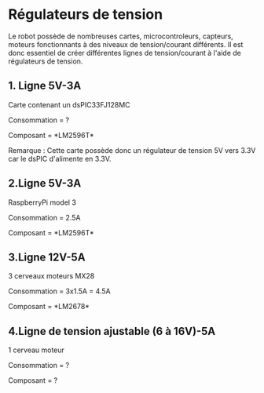# Régulateurs de tension

<p>Le robot possède de nombreuses cartes, microcontroleurs, capteurs, moteurs fonctionnants à des niveaux de tension/courant différents. Il est donc essentiel de créer différentes lignes de tension/courant à l'aide de régulateurs de tension.</p>

## 1. Ligne 5V-3A
<p>Carte contenant un dsPIC33FJ128MC</p>
<p>Consommation = ?</p>
<p>Composant = *LM2596T*</p>
<p>Remarque : Cette carte possède donc un régulateur de tension 5V vers 3.3V car le dsPIC d'alimente en 3.3V.</p>

## 2.Ligne 5V-3A
<p>RaspberryPi model 3</p>
<p>Consommation = 2.5A</p>
<p>Composant = *LM2596T*</p>

## 3.Ligne 12V-5A
<p>3 cerveaux moteurs MX28</p>
<p>Consommation = 3x1.5A = 4.5A</p>
<p>Composant = *LM2678*</p>

## 4.Ligne de tension ajustable (6 à 16V)-5A
<p>1 cerveau moteur</p>
<p>Consommation = ?</p>
<p>Composant = ?</p>
